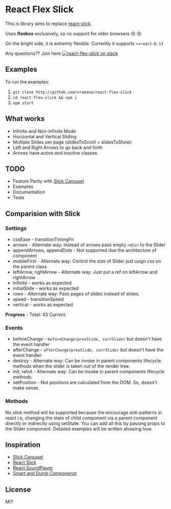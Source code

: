 React Flex Slick
================

This is library aims to replace [react-slick][react-slick].

Uses **flexbox** exclusively, so no support for older browsers :cry: :cry:

On the bright side, it is extremly flexible. Currently it supports `>=react-0.13`

Any questions?? Join here [![react-flex-slick on slack](https://img.shields.io/badge/slack-react--flex--slick%40reactiflux-61DAFB.svg?style=flat-square)](http://www.reactiflux.com)

## Examples

To run the examples:

1. `git clone http://github.com/vramana/react-flex-slick`
2. `cd react-flex-slick && npm i`
3. `npm start`

## What works

- Infinite and Non-infinite Mode
- Horizontal and Vertical Sliding
- Multiple Slides per page (slidesToScroll = slidesToShow)
- Left and Right Arrows to go back and forth
- Arrows have active and inactive classes.

## TODO

- Feature Parity with [Slick Carousel][slick]
- Examples
- Documentation
- Tests

## Comparision with Slick

### Settings

- cssEase - transitionTimingFn
- arrows - Alternate way: Instead of arrows pass empty `<div>` to the Slider
- appendArrows, appendDots - Not supported due the architecture of component
- mobileFirst - Alternate way: Control the size of Slider just usign css on the parent class
- leftArrow, rightArrow - Alternate way: Just put a ref on leftArrow and rightArrow
- infinite - works as expected
- initialSlide - works as expected
- rows - Alternate way: Pass pages of slides instead of slides.
- speed - transitionSpeed
- vertical - works as expected

**Progress** - Total: 43 Current:

### Events

- beforeChange - `beforeChange(prevSlide, currSlide)` but doesn't have the event handler
- afterChange - `afterChange(prevSlide, currSlide)` but doesn't have the event handler
- destroy - Alternate way: Can be invoke in parent components lifecycle methods when the slider is taken out of the render tree.
- init, reInit - Alternate way: Can be invoke in parent components lifecycle methods.
- setPosition - Not positions are calculated from the DOM. So, doesn't make sense.

### Methods

No slick method will be supported because the encourage anti-patterns in react i.e, changing
the state of child component via a parent component directly or indirectly using setState.
You can add all this by passing props to the Slider component. Detailed examples will be written
showing how.

## Inspiration

- [Slick Carousel][slick]
- [React Slick][react-slick]
- [React SoundPlayer][react-soundplayer]
- [Smart and Dumb Componenst][smart-dumb]

## License

MIT

[react-slick]: https://github.com/akiran/react-slick
[react-soundplayer]: https://github.com/soundblogs/react-soundplayer
[smart-dumb]: https://medium.com/@dan_abramov/smart-and-dumb-components-7ca2f9a7c7d0
[slick]: https://github.com/kenwheeler/slick
